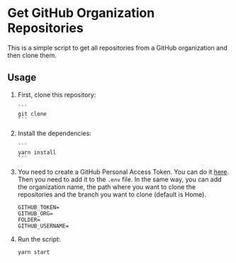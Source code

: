 # Get GitHub Organization Repositories

This is a simple script to get all repositories from a GitHub organization and then clone them.

## Usage

1.  First, clone this repository:

        ```
        git clone
        ```

2.  Install the dependencies:

        ```
        yarn install
        ```

3.  You need to create a GitHub Personal Access Token. You can do it [here](https://docs.github.com/en/enterprise-server@3.4/authentication/keeping-your-account-and-data-secure/creating-a-personal-access-token). Then you need to add it to the `.env` file. In the same way, you can add the organization name, the path where you want to clone the repositories and the branch you want to clone (default is Home).

    ```
    GITHUB_TOKEN=
    GITHUB_ORG=
    FOLDER=
    GITHUB_USERNAME=
    ```

4.  Run the script:

    ```
    yarn start
    ```
